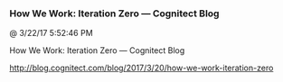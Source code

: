 ﻿

### How We Work: Iteration Zero — Cognitect Blog
@ 3/22/17 5:52:46 PM

How We Work: Iteration Zero — Cognitect Blog


http://blog.cognitect.com/blog/2017/3/20/how-we-work-iteration-zero

